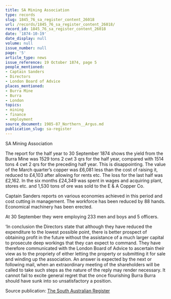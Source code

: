 ```yaml
---
title: SA Mining Association
type: records
slug: 1845_76_sa_register_content_26018
url: /records/1845_76_sa_register_content_26018/
record_id: 1845_76_sa_register_content_26018
date: '1874-10-19'
date_display: null
volume: null
issue_number: null
page: '5'
article_type: news
issue_reference: 19 October 1874, page 5
people_mentioned:
- Captain Sanders
- Directors
- London Board of Advice
places_mentioned:
- Burra Mine
- Burra
- London
topics:
- mining
- finance
- employment
source_document: 1985-87_Northern__Argus.md
publication_slug: sa-register
---
```


SA Mining Association

The report for the half year to 30 September 1874 shows the yield from the Burra Mine was 1529 tons 2 cwt 3 qrs for the half year, compared with 1514 tons 4 cwt 2 qrs for the preceding half year.  This is disappointing.  The value of the March quarter’s copper was £6,081 less than the cost of raising it, reduced to £4,103 after allowing for rents etc.  The loss for the last half was £2,162.  In the six months £24,349 was spent in wages and acquiring plant, stores etc. and 1,530 tons of ore was sold to the E & A Copper Co.

Captain Sanders reports on various economies achieved in this period and cost cutting in management.  The workforce has been reduced by 88 hands.  Economical machinery has been erected.

At 30 September they were employing 233 men and boys and 5 officers.

‘In conclusion the Directors state that although they have reduced the expenditure to the lowest possible point, there is better prospect of obtaining profit in the future without the assistance of a much larger capital to prosecute deep workings that they can expect to command.  They have therefore communicated with the London Board of Advice to ascertain their view as to the propriety of either letting the property or submitting it for sale and winding up the association. An answer is expected by the next or following mail, when an extraordinary meeting of the shareholders will be called to take such steps as the nature of the reply may render necessary.  It cannot fail to excite general regret that the once flourishing Burra Burra should have sunk into so unsatisfactory a position.

Source publication: [The South Australian Register](/publications/sa-register/)
